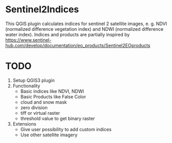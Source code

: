 # Sentinel2Indices
This QGIS plugin calculates indices for sentinel 2 satellite images, e. g. NDVI (normalized difference vegetation index) and NDWI (normalized difference water index).
Indices and products are partially inspired by https://www.sentinel-hub.com/develop/documentation/eo_products/Sentinel2EOproducts

# TODO

1. Setup QGIS3 plugin
2. Functionality
    - Basic indices like NDVI, NDWI
    - Basic Products like False Color
    - cloud and snow mask
    - zero division
    - tiff or virtual raster
    - threshold value to get binary raster
3. Extensions
    - Give user possibility to add custom indices
    - Use other satellite imagery




